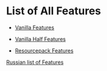 # List of All Features

* [Vanilla Features](features_vanilla)
* [Vanilla Half Features](features_vanilla_half)

* [Resourcepack Features](features_resourcepack)

[Russian list of Features](md/ru/README.md)